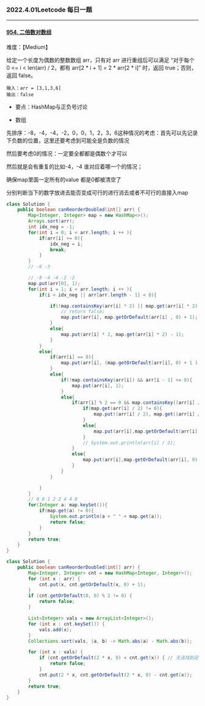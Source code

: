 <h3>2022.4.01Leetcode 每日一题</h3>

---



#### [954. 二倍数对数组](https://leetcode-cn.com/problems/array-of-doubled-pairs/)

难度：【Medium】

给定一个长度为偶数的整数数组 arr，只有对 arr 进行重组后可以满足 “对于每个 0 <= i < len(arr) / 2，都有 arr[2 * i + 1] = 2 * arr[2 * i]” 时，返回 true；否则，返回 false。



```
输入：arr = [3,1,3,6]
输出：false
```



- 要点：HashMap与正负号讨论

- 数组



先排序：-8，-4，-4，-2，0，0，1，2，3，6这种情况的考虑：首先可以先记录下负数的位置，这里还要考虑到可能全是负数的情况

然后要考虑0的情况：一定要全都都是偶数个才可以

然后就是会有重复的比如-4，-4 谁对应着哪一个的情况；

确保map里面一定所有的value 都是0都被清空了

分别判断当下的数字放进去能否变成可行的进行消去或者不可行的直接入map





```Java
class Solution {
    public boolean canReorderDoubled(int[] arr) {
        Map<Integer, Integer> map = new HashMap<>();
        Arrays.sort(arr);
        int idx_neg = -1;
        for(int i = 0; i < arr.length; i ++ ){
            if(arr[i] >= 0){
                idx_neg = i;
                break;
            }
        }
        // -6 -3

        // -8 -4 -4 -2 -2 
        map.put(arr[0], 1);
        for(int i = 1; i < arr.length; i ++ ){
            if(i < idx_neg || arr[arr.length - 1] < 0){

                if(!map.containsKey(arr[i] * 2) || map.get(arr[i] * 2) == 0){
                    // return false;
                    map.put(arr[i], map.getOrDefault(arr[i] , 0) + 1);
                }
                else{
                    map.put(arr[i] * 2, map.get(arr[i] * 2) - 1);
                }
            }
            else{
                if(arr[i] == 0){
                    map.put(arr[i], (map.getOrDefault(arr[i], 0) + 1 ) % 2);
                }
                else{
                    if(!map.containsKey(arr[i]) && arr[i - 1] <= 0){
                        map.put(arr[i], 1);
                    }
                    else{
                        if(arr[i] % 2 == 0 && map.containsKey((arr[i] / 2 ))){
                            if(map.get(arr[i] / 2) != 0){
                                map.put((arr[i] / 2), map.get((arr[i] / 2 )) - 1);  
                            } 
                            else{
                                map.put(arr[i],map.getOrDefault(arr[i], 0) + 1);
                            }
                            // System.out.println(arr[i] / 2);
                        }
                        else{
                            map.put(arr[i],map.getOrDefault(arr[i], 0) + 1);
                        }
                    }
                }

            }
        }
        // 0 0 1 2 2 4 4 8
        for(Integer a: map.keySet()){
            if(map.get(a) != 0){
                System.out.println(a + " " + map.get(a));
                return false;
            }
        }
        return true;
    }
}
```

```Java
class Solution {
    public boolean canReorderDoubled(int[] arr) {
        Map<Integer, Integer> cnt = new HashMap<Integer, Integer>();
        for (int x : arr) {
            cnt.put(x, cnt.getOrDefault(x, 0) + 1);
        }
        if (cnt.getOrDefault(0, 0) % 2 != 0) {
            return false;
        }

        List<Integer> vals = new ArrayList<Integer>();
        for (int x : cnt.keySet()) {
            vals.add(x);
        }
        Collections.sort(vals, (a, b) -> Math.abs(a) - Math.abs(b));

        for (int x : vals) {
            if (cnt.getOrDefault(2 * x, 0) < cnt.get(x)) { // 无法找到足够的 2x 与 x 配对
                return false;
            }
            cnt.put(2 * x, cnt.getOrDefault(2 * x, 0) - cnt.get(x));
        }
        return true;
    }
}
```

